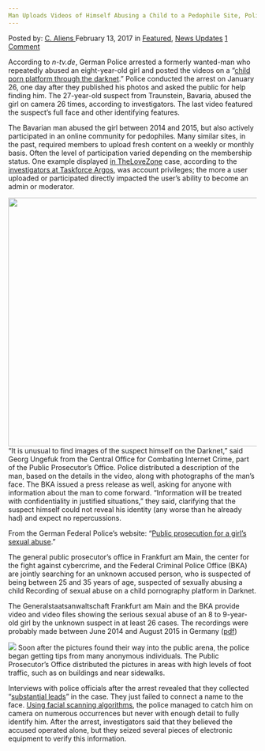 ```yaml
---
Man Uploads Videos of Himself Abusing a Child to a Pedophile Site, Police Arrest Him the Next Day
---
```

<article class="post-listing post-18100 post type-post status-publish format-standard has-post-thumbnail hentry category-deepdot-news category-news-updates">
    <div class="post-inner">
    <p class="post-meta">
    <span>Posted by: <a href="https://www.deepdotweb.com/author/caliens/" title="">C. Aliens </a></span>
    <span>February 13, 2017</span>
    <span>in <a href="https://www.deepdotweb.com/category/deepdot-news/" rel="category tag">Featured</a>, <a href="https://www.deepdotweb.com/category/news-updates/" rel="category tag">News Updates</a></span>
    <span><a href="https://www.deepdotweb.com/2017/02/13/man-uploads-videos-of-himself-abusing-a-child-to-a-pedophile-sit/#comments">1 Comment</a></span>
    </p>
    <div class="clear"></div>
    <div class="entry">
    <p>According to <em>n-tv.de</em>, German Police arrested a formerly wanted-man who repeatedly abused an eight-year-old girl and posted the videos on a “<a href="http://www.n-tv.de/panorama/Polizei-fasst-mutmasslichen-Kinderschaender-article19661477.html">child porn platform through the darknet</a>.” Police conducted the arrest on January 26, one day after they published his photos and asked the public for help finding him. The 27-year-old suspect from Traunstein, Bavaria, abused the girl on camera 26 times, according to investigators. The last video featured the suspect’s full face and other identifying features.</p>
    <p>The Bavarian man abused the girl between 2014 and 2015, but also actively participated in an online community for pedophiles. Many similar sites, in the past, required members to upload fresh content on a weekly or monthly basis. Often the level of participation varied depending on the membership status. One example displayed <a href="https://www.deepdotweb.com/2016/07/20/police-infiltrated-darknet-forum-hunt-pedophiles/">in TheLoveZone</a> case, according to the <a href="https://www.deepdotweb.com/2016/08/22/australias-taskforce-argos-hacked-computers-located-us/">investigators at Taskforce Argos</a>, was account privileges; the more a user uploaded or participated directly impacted the user’s ability to become an admin or moderator.</p>
    <p><img class="wp-image-18108 aligncenter" src="https://www.deepdotweb.com/wp-content/uploads/2017/02/word-image-25.jpeg" width="755" height="503" srcset="https://www.deepdotweb.com/wp-content/uploads/2017/02/word-image-25.jpeg 1000w, https://www.deepdotweb.com/wp-content/uploads/2017/02/word-image-25-300x200.jpeg 300w" sizes="(max-width: 755px) 100vw, 755px" /> &#8220;It is unusual to find images of the suspect himself on the Darknet,&#8221; said Georg Ungefuk from the Central Office for Combating Internet Crime, part of the Public Prosecutor’s Office. Police distributed a description of the man, based on the details in the video, along with photographs of the man’s face. The BKA issued a press release as well, asking for anyone with information about the man to come forward. “Information will be treated with confidentiality in justified situations,” they said, clarifying that the suspect himself could not reveal his identity (any worse than he already had) and expect no repercussions.</p>
    <p>From the German Federal Police’s website: “<a href="https://www.bka.de/DE/Presse/Listenseite_Pressemitteilungen/2017/Presse2017/170126_OeffentlichkeitsfahndungMissbrauch.html">Public prosecution for a girl&#8217;s sexual abuse</a>.”</p>
    <p>The general public prosecutor&#8217;s office in Frankfurt am Main, the center for the fight against cybercrime, and the Federal Criminal Police Office (BKA) are jointly searching for an unknown accused person, who is suspected of being between 25 and 35 years of age, suspected of sexually abusing a child Recording of sexual abuse on a child pornography platform in Darknet.</p>
    <p>The Generalstaatsanwaltschaft Frankfurt am Main and the BKA provide video and video files showing the serious sexual abuse of an 8 to 9-year-old girl by the unknown suspect in at least 26 cases. The recordings were probably made between June 2014 and August 2015 in Germany (<a href="https://www.bka.de/SharedDocs/Pressemitteilungen/DE/Presse_2017/pm170126_OeffentlichkeitsfahndungMissbrauch.pdf;jsessionid=189FA3C036754DAC465C179F9B366314.live2301?__blob=publicationFile&amp;v=2">pdf</a>)</p>
    <p><img class="wp-image-18109 aligncenter" src="https://www.deepdotweb.com/wp-content/uploads/2017/02/word-image-26.jpeg" srcset="https://www.deepdotweb.com/wp-content/uploads/2017/02/word-image-26.jpeg 571w, https://www.deepdotweb.com/wp-content/uploads/2017/02/word-image-26-300x183.jpeg 300w" sizes="(max-width: 571px) 100vw, 571px" /> Soon after the pictures found their way into the public arena, the police began getting tips from many anonymous individuals. The Public Prosecutor’s Office distributed the pictures in areas with high levels of foot traffic, such as on buildings and near sidewalks.</p>
    <p>Interviews with police officials after the arrest revealed that they collected “<a href="http://www.n-tv.de/mediathek/videos/panorama/Mutmasslicher-Kinderschaender-in-Traunstein-festgenommen-article19671532.html">substantial leads</a>” in the case. They just failed to connect a name to the face. <a href="https://www.deepdotweb.com/2016/08/31/german-minister-pushing-facial-scanning-mass-transit-terminals/">Using facial scanning algorithms</a>, the police managed to catch him on camera on numerous occurrences but never with enough detail to fully identify him. After the arrest, investigators said that they believed the accused operated alone, but they seized several pieces of electronic equipment to verify this information.</p>
    </div>
    <span style="display:none" class="updated">2017-02-13</span>
    <div style="display:none" class="vcard author" itemprop="author" itemscope itemtype="http://schema.org/Person"><strong class="fn" itemprop="name"><a href="https://www.deepdotweb.com/author/caliens/" title="Posts by C. Aliens" rel="author">C. Aliens</a></strong></div>
    </div>
</article>

